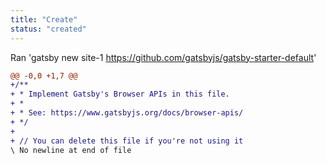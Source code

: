 ```yaml
---
title: "Create"
status: "created"
---
```

Ran 'gatsby new site-1 https://github.com/gatsbyjs/gatsby-starter-default'
```diff
@@ -0,0 +1,7 @@
+/**
+ * Implement Gatsby's Browser APIs in this file.
+ *
+ * See: https://www.gatsbyjs.org/docs/browser-apis/
+ */
+
+ // You can delete this file if you're not using it
\ No newline at end of file
```